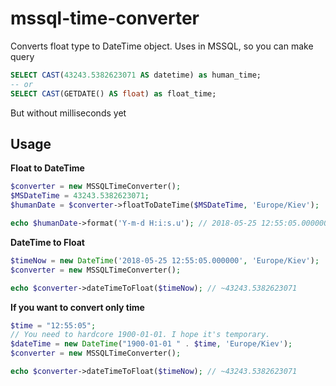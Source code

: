 # mssql-time-converter
Converts float type to DateTime object.
Uses in MSSQL, so you can make query
```sql
SELECT CAST(43243.5382623071 AS datetime) as human_time;
-- or
SELECT CAST(GETDATE() AS float) as float_time;
```

But without milliseconds yet

## Usage
<strong>Float to DateTime</strong>
```php
$converter = new MSSQLTimeConverter();
$MSDateTime = 43243.5382623071;
$humanDate = $converter->floatToDateTime($MSDateTime, 'Europe/Kiev');

echo $humanDate->format('Y-m-d H:i:s.u'); // 2018-05-25 12:55:05.000000
```

<strong>DateTime to Float</strong>
```php
$timeNow = new DateTime('2018-05-25 12:55:05.000000', 'Europe/Kiev');
$converter = new MSSQLTimeConverter();

echo $converter->dateTimeToFloat($timeNow); // ~43243.5382623071
```
<strong>If you want to convert only time</strong>
```php
$time = "12:55:05";
// You need to hardcore 1900-01-01. I hope it's temporary.
$dateTime = new DateTime("1900-01-01 " . $time, 'Europe/Kiev');
$converter = new MSSQLTimeConverter();

echo $converter->dateTimeToFloat($timeNow); // ~43243.5382623071
```